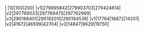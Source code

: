 | |10|100|200|
|v1|279895842|279903703|279424614|
|v2|297769033|297769475|297762969|
|v3|290188401|290192010|290194539|
|v1|17764|16872|14201|
|v2|41672|46599|42704|
|v3|14847|9629|19750|
